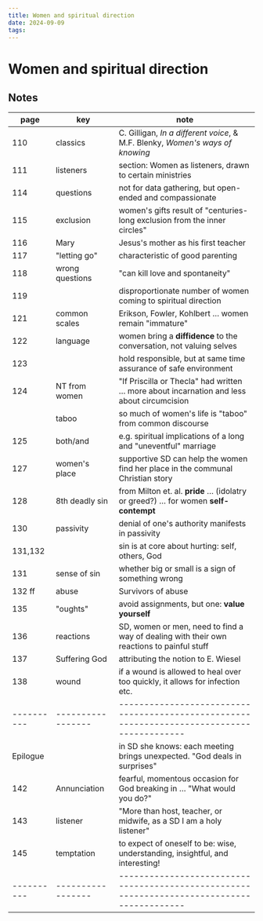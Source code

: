 ```yaml
---
title: Women and spiritual direction
date: 2024-09-09
tags: 
---
```

# Women and spiritual direction
## Notes

| page     | key             | note                                                                                      |
|----------|-----------------|-------------------------------------------------------------------------------------------|
| 110      | classics        | C. Gilligan, *In a different voice*, & M.F. Blenky, *Women's ways of knowing*             |
| 111      | listeners       | section: Women as listeners, drawn to certain ministries                                  |
| 114      | questions       | not for data gathering, but open-ended and compassionate                                  |
| 115      | exclusion       | women's gifts result of "centuries-long exclusion from the inner circles"                 |
| 116      | Mary            | Jesus's mother as his first teacher                                                       |
| 117      | "letting go"    | characteristic of good parenting                                                          |
| 118      | wrong questions | "can kill love and spontaneity"                                                           |
| 119      |                 | disproportionate number of women coming to spiritual direction                            |
| 121      | common scales   | Erikson, Fowler, Kohlbert … women remain "immature"                                       |
| 122      | language        | women bring a **diffidence** to the conversation, not valuing selves                      |
| 123      |                 | hold responsible, but at same time assurance of safe environment                          |
| 124      | NT from women   | "If Priscilla or Thecla" had written … more about incarnation and less about circumcision |
|          | taboo           | so much of women's life is "taboo" from common discourse                                  |
| 125      | both/and        | e.g. spiritual implications of a long and "uneventful" marriage                           |
| 127      | women's place   | supportive SD can help the women find her place in the communal Christian story           |
| 128      | 8th deadly sin  | from Milton et. al. **pride** … (idolatry or greed?) … for women **self-contempt**        |
| 130      | passivity       | denial of one's authority manifests in passivity                                          |
| 131,132  |                 | sin is at core about hurting: self, others, God                                           |
| 131      | sense of sin    | whether big or small is a sign of something wrong                                         |
| 132 ff   | abuse           | Survivors of abuse                                                                        |
| 135      | "oughts"        | avoid assignments, but one: **value yourself**                                            |
| 136      | reactions       | SD, women or men, need to find a way of dealing with their own reactions to painful stuff |
| 137      | Suffering God   | attributing the notion to E. Wiesel                                                       |
| 138      | wound           | if a wound is allowed to heal over too quickly, it allows for infection etc.              |
|----------|-----------------|-------------------------------------------------------------------------------------------|
| Epilogue |                 | in SD she knows: each meeting brings unexpected. "God deals in surprises"                 |
| 142      | Annunciation    | fearful, momentous occasion for God breaking in … "What would you do?"                    |
| 143      | listener        | "More than host, teacher, or midwife, as a SD I am a holy listener"                       |
| 145      | temptation      | to expect of oneself to be: wise, understanding, insightful, and interesting!             |
|----------|-----------------|-------------------------------------------------------------------------------------------|

